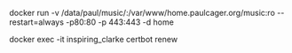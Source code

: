 docker run -v /data/paul/music/:/var/www/home.paulcager.org/music:ro --restart=always  -p80:80 -p 443:443 -d home


docker exec -it inspiring_clarke certbot renew
